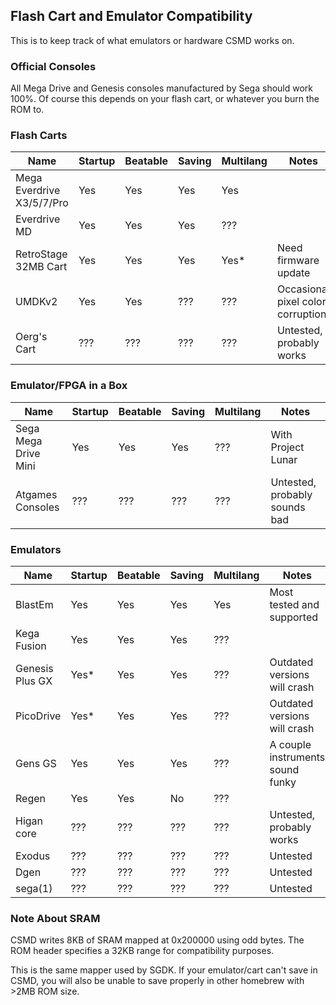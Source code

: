 ## Flash Cart and Emulator Compatibility
This is to keep track of what emulators or hardware CSMD works on.

### Official Consoles
All Mega Drive and Genesis consoles manufactured by Sega should work 100%.
Of course this depends on your flash cart, or whatever you burn the ROM to.

### Flash Carts
| Name                     | Startup  | Beatable | Saving   | Multilang | Notes                            |
| ------------------------ | -------- | -------- | -------- | --------- | -------------------------------- |
| Mega Everdrive X3/5/7/Pro| Yes      | Yes      | Yes      | Yes       |                                  |
| Everdrive MD             | Yes      | Yes      | Yes      | ???       |                                  |
| RetroStage 32MB Cart     | Yes      | Yes      | Yes      | Yes\*     | Need firmware update             |
| UMDKv2                   | Yes      | Yes      | ???      | ???       | Occasional pixel color corruption |
| Oerg's Cart              | ???      | ???      | ???      | ???       | Untested, probably works         |

### Emulator/FPGA in a Box
| Name                     | Startup  | Beatable | Saving   | Multilang | Notes                            |
| ------------------------ | -------- | -------- | -------- | --------- | -------------------------------- |
| Sega Mega Drive Mini     | Yes      | Yes      | Yes      | ???       | With Project Lunar               |
| Atgames Consoles         | ???      | ???      | ???      | ???       | Untested, probably sounds bad    |

### Emulators
| Name                     | Startup  | Beatable | Saving   | Multilang | Notes                            |
| ------------------------ | -------- | -------- | -------- | --------- | -------------------------------- |
| BlastEm                  | Yes      | Yes      | Yes      | Yes       | Most tested and supported        |
| Kega Fusion              | Yes      | Yes      | Yes      | ???       |                                  |
| Genesis Plus GX          | Yes\*    | Yes      | Yes      | ???       | Outdated versions will crash     |
| PicoDrive                | Yes\*    | Yes      | Yes      | ???       | Outdated versions will crash     |
| Gens GS                  | Yes      | Yes      | Yes      | ???       | A couple instruments sound funky |
| Regen                    | Yes      | Yes      | No       | ???       |                                  |
| Higan core               | ???      | ???      | ???      | ???       | Untested, probably works         |
| Exodus                   | ???      | ???      | ???      | ???       | Untested                         |
| Dgen                     | ???      | ???      | ???      | ???       | Untested                         |
| sega(1)                  | ???      | ???      | ???      | ???       | Untested                         |

### Note About SRAM
CSMD writes 8KB of SRAM mapped at 0x200000 using odd bytes.
The ROM header specifies a 32KB range for compatibility purposes.

This is the same mapper used by SGDK. If your emulator/cart can't save in CSMD,
you will also be unable to save properly in other homebrew with >2MB ROM size.
